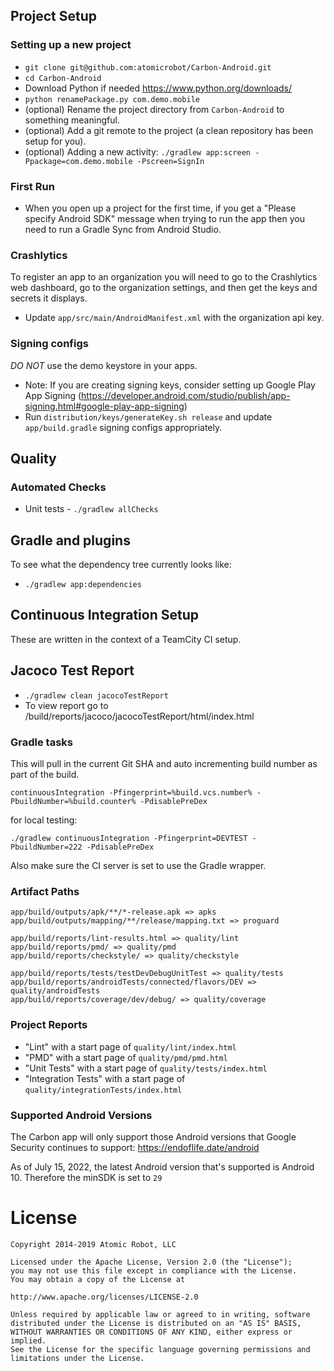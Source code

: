## Project Setup

### Setting up a new project
- `git clone git@github.com:atomicrobot/Carbon-Android.git`
- `cd Carbon-Android`
- Download Python if needed https://www.python.org/downloads/
- `python renamePackage.py com.demo.mobile`
- (optional) Rename the project directory from `Carbon-Android` to something meaningful.
- (optional) Add a git remote to the project (a clean repository has been setup for you).
- (optional) Adding a new activity: `./gradlew app:screen -Ppackage=com.demo.mobile -Pscreen=SignIn`

### First Run
- When you open up a project for the first time, if you get a "Please specify Android SDK" message when trying to run the app then you need to run a Gradle Sync from Android Studio.

### Crashlytics
To register an app to an organization you will need to go to the Crashlytics web dashboard, go to
the organization settings, and then get the keys and secrets it displays.
- Update `app/src/main/AndroidManifest.xml` with the organization api key.

### Signing configs
*DO NOT* use the demo keystore in your apps.

- Note: If you are creating signing keys, consider setting up Google Play App Signing (https://developer.android.com/studio/publish/app-signing.html#google-play-app-signing)
- Run `distribution/keys/generateKey.sh release` and update `app/build.gradle` signing configs appropriately.

## Quality

### Automated Checks
- Unit tests - `./gradlew allChecks`

## Gradle and plugins

To see what the dependency tree currently looks like:
- `./gradlew app:dependencies`

## Continuous Integration Setup

These are written in the context of a TeamCity CI setup.

## Jacoco Test Report
  - `./gradlew clean jacocoTestReport`
  - To view report go to <ProjectDir>/build/reports/jacoco/jacocoTestReport/html/index.html

### Gradle tasks
This will pull in the current Git SHA and auto incrementing build number as part of the build.

`continuousIntegration -Pfingerprint=%build.vcs.number% -PbuildNumber=%build.counter% -PdisablePreDex`

for local testing:

`./gradlew continuousIntegration -Pfingerprint=DEVTEST -PbuildNumber=222 -PdisablePreDex`

Also make sure the CI server is set to use the Gradle wrapper.

### Artifact Paths
```
app/build/outputs/apk/**/*-release.apk => apks
app/build/outputs/mapping/**/release/mapping.txt => proguard

app/build/reports/lint-results.html => quality/lint
app/build/reports/pmd/ => quality/pmd
app/build/reports/checkstyle/ => quality/checkstyle

app/build/reports/tests/testDevDebugUnitTest => quality/tests
app/build/reports/androidTests/connected/flavors/DEV => quality/androidTests
app/build/reports/coverage/dev/debug/ => quality/coverage
```

### Project Reports
- "Lint" with a start page of `quality/lint/index.html`
- "PMD" with a start page of `quality/pmd/pmd.html`
- "Unit Tests" with a start page of `quality/tests/index.html`
- "Integration Tests" with a start page of `quality/integrationTests/index.html`

### Supported Android Versions
The Carbon app will only support those Android versions that Google Security continues to support:
https://endoflife.date/android

As of July 15, 2022, the latest Android version that's supported is Android 10. Therefore the minSDK
is set to `29`

License
=======

    Copyright 2014-2019 Atomic Robot, LLC

    Licensed under the Apache License, Version 2.0 (the "License");
    you may not use this file except in compliance with the License.
    You may obtain a copy of the License at

    http://www.apache.org/licenses/LICENSE-2.0

    Unless required by applicable law or agreed to in writing, software
    distributed under the License is distributed on an "AS IS" BASIS,
    WITHOUT WARRANTIES OR CONDITIONS OF ANY KIND, either express or implied.
    See the License for the specific language governing permissions and
    limitations under the License.
